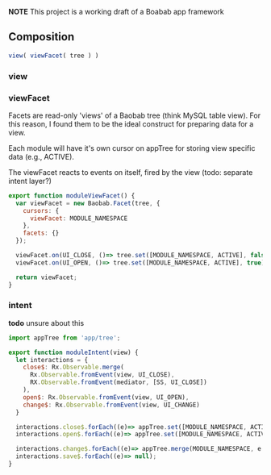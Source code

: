 **NOTE** This project is a working draft of a Boabab app framework

## Composition

```js
view( viewFacet( tree ) )
```

### view

### viewFacet

Facets are read-only 'views' of a Baobab tree (think MySQL table view). For this reason, I found them to be the ideal
construct for preparing data for a view.

Each module will have it's own cursor on appTree for storing view specific data (e.g., ACTIVE).

The viewFacet reacts to events on itself, fired by the view (todo: separate intent layer?)

```js
export function moduleViewFacet() {
  var viewFacet = new Baobab.Facet(tree, {
    cursors: {
      viewFacet: MODULE_NAMESPACE
    },
    facets: {}
  });

  viewFacet.on(UI_CLOSE, ()=> tree.set([MODULE_NAMESPACE, ACTIVE], false));
  viewFacet.on(UI_OPEN, ()=> tree.set([MODULE_NAMESPACE, ACTIVE], true));

  return viewFacet;
}
```

### intent

**todo** unsure about this

```js
import appTree from 'app/tree';

export function moduleIntent(view) {
  let interactions = {
    close$: Rx.Observable.merge(
      Rx.Observable.fromEvent(view, UI_CLOSE),
      RX.Observable.fromEvent(mediator, [SS, UI_CLOSE])
    ),
    open$: Rx.Observable.fromEvent(view, UI_OPEN),
    change$: Rx.Observable.fromEvent(view, UI_CHANGE)
  }

  interactions.close$.forEach((e)=> appTree.set([MODULE_NAMESPACE, ACTIVE], false));
  interactions.open$.forEach((e)=> appTree.set([MODULE_NAMESPACE, ACTIVE], true));

  interactions.change$.forEach((e)=> appTree.merge(MODULE_NAMESPACE, e.changes));
  interactions.save$.forEach((e)=> null);
}
```